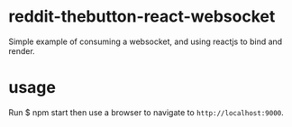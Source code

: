# reddit-thebutton-react-websocket
Simple example of consuming a websocket, and using reactjs to bind and render.

# usage
Run
    $ npm start
then use a browser to navigate to `http://localhost:9000`.

